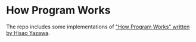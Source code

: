 # How Program Works
The repo includes some implementations of ["How Program Works" written by Hisao Yazawa](https://www.amazon.co.jp/プログラムはなぜ動くのか-第２版-知っておきたいプログラムの基礎知識-矢沢久雄/dp/4822283151/ref=sr_1_1?__mk_ja_JP=カタカナ&crid=3NB0K11NT5Y26&keywords=プログラムはなぜ動くのか&qid=1569404499&sprefix=プログラムはなぜ%2Caps%2C243&sr=8-1).
